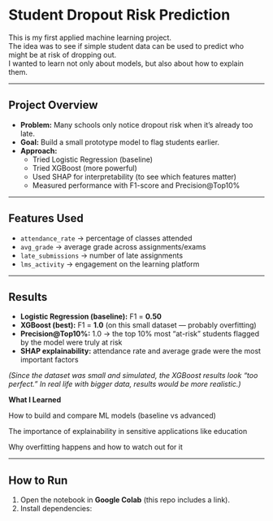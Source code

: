#  Student Dropout Risk Prediction

This is my first applied machine learning project.  
The idea was to see if simple student data can be used to predict who might be at risk of dropping out.  
I wanted to learn not only about models, but also about how to explain them.

---

##  Project Overview

- **Problem:** Many schools only notice dropout risk when it’s already too late.  
- **Goal:** Build a small prototype model to flag students earlier.  
- **Approach:**  
  - Tried Logistic Regression (baseline)  
  - Tried XGBoost (more powerful)  
  - Used SHAP for interpretability (to see which features matter)  
  - Measured performance with F1-score and Precision@Top10%  

---

##  Features Used

- `attendance_rate` → percentage of classes attended  
- `avg_grade` → average grade across assignments/exams  
- `late_submissions` → number of late assignments  
- `lms_activity` → engagement on the learning platform  

---

##  Results

- **Logistic Regression (baseline):** F1 = **0.50**  
- **XGBoost (best):** F1 = **1.0** (on this small dataset — probably overfitting)  
- **Precision@Top10%:** 1.0 → the top 10% most “at-risk” students flagged by the model were truly at risk  
- **SHAP explainability:** attendance rate and average grade were the most important factors  

*(Since the dataset was small and simulated, the XGBoost results look “too perfect.” In real life with bigger data, results would be more realistic.)*  

 **What I Learned**

How to build and compare ML models (baseline vs advanced)

The importance of explainability in sensitive applications like education

Why overfitting happens and how to watch out for it

---

##  How to Run

1. Open the notebook in **Google Colab** (this repo includes a link).  
2. Install dependencies:  

